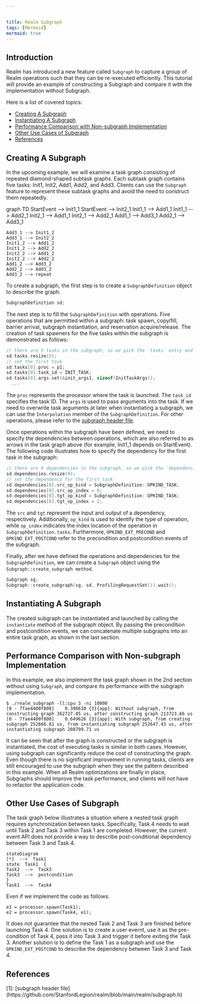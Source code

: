 ```yaml
---


title: Realm Subgraph
tags: [Mermaid]
mermaid: true
---
```


## Introduction

Realm has introduced a new feature called `Subgraph` to capture a group of Realm operations
such that they can be re-executed efficiently. This tutorial will provide an example of
constructing a Subgraph and compare it with the implementation without Subgraph.

Here is a list of covered topics:

* [Creating A Subgraph](#creating-a-subgraph)
* [Instantiating A Subgraph](#instantiating-a-subgraph)
* [Performance Comparison with Non-subgraph Implementation](#performance-comparison-with-non-subgraph-implementation)
* [Other Use Cases of Subgraph](#other-use-cases-of-subgraph)
* [References](#references)

## Creating A Subgraph

In the upcoming example, we will examine a task graph consisting of repeated diamond-shaped subtask graphs.
Each subtask graph contains five tasks: Init1, Init2, Add1, Add2, and Add3. Clients can use the `Subgraph`
feature to represent these subtask graphs and avoid the need to construct them repeatedly.

<div class="mermaid">
    graph TD
    StartEvent --> Init1_1
    StartEvent --> Init2_1
    Init1_1 --> Add1_1
    Init1_1 --> Add2_1
    Init2_1 --> Add1_1
    Init2_1 --> Add2_1
    Add1_1 --> Add3_1
    Add2_1 --> Add3_1

    Add3_1 --> Init1_2
    Add3_1 --> Init2_2
    Init1_2 --> Add1_2
    Init1_2 --> Add2_2
    Init2_2 --> Add1_2
    Init2_2 --> Add2_2
    Add1_2 --> Add3_2
    Add2_2 --> Add3_2
    Add3_2 --> repeat
</div>

To create a subgraph, the first step is to create a `SubgraphDefinition` object to describe the graph.

```c++
SubgraphDefinition sd;
```

The next step is to fill the `SubgraphDefinition` with operations.
Five operations that are permitted within a subgraph: task spawn, copy/fill,
barrier arrival, subgraph instantiation, and reservation acquire/release. The creation of
task spawners for the five tasks within the subgraph is demonstrated as follows:

```c++
// there are 5 tasks in the subgraph, so we pick the `tasks` entry and set its size to 5.
sd.tasks.resize(5);
// set the first task
sd.tasks[0].proc = p1;
sd.tasks[0].task_id = INIT_TASK;
sd.tasks[0].args.set(&init_args1, sizeof(InitTaskArgs));
  ...
```

The `proc` represents the processor where the task is launched.
The `task_id` specifies the task ID.
The `args` is used to pass arguments into the task. If we need to overwrite task arguments at later when instantiating a subgraph,
we can use the `Interpolation` member of the `SubgraphDefinition`.
For other operations, please refer to the [subgraph header file](#subgraph-header-file).

Once operations within the subgraph have been defined, we need to specify the
dependencies between operations, which are also referred to as
arrows in the task graph above (for example, Init1_1 depends on StartEvent).
The following code illustrates how to specify the dependency for the first task in the subgraph:

```c++
// there are 9 dependencies in the subgraph, so we pick the `dependencies` entry and set its size to 9.
sd.dependencies.resize(9);
// set the dependency for the first task
sd.dependencies[0].src_op_kind = SubgraphDefinition::OPKIND_TASK;
sd.dependencies[0].src_op_index = 0;
sd.dependencies[0].tgt_op_kind = SubgraphDefinition::OPKIND_TASK;
sd.dependencies[0].tgt_op_index = 2;
```

The `src` and `tgt` represent the input and output of a dependency, respectively.
Additionally, `op_kind` is used to identify the type of operation, while `op_index`
indicates the index location of the operation in `SubgraphDefinition.tasks`.
Furthermore, `OPKIND_EXT_PRECOND` and `OPKIND_EXT_POSTCOND` refer
to the precondition and postcondition events of the subgraph.

Finally, after we have defined the operations and dependencies for the `SubgraphDefinition`, we can create a
`Subgraph` object using the `Subgraph::create_subgraph method`.

```c++
Subgraph sg;
Subgraph::create_subgraph(sg, sd, ProfilingRequestSet()).wait();
```

## Instantiating A Subgraph

The created subgraph can be instantiated and launched by calling
the `instantiate` method of the subgraph object. By passing the precondition and postcondition
events, we can concatenate multiple subgraphs into an entire task graph, as shown in the last section.

## Performance Comparison with Non-subgraph Implementation

In this example, we also implement the task graph shown in the 2nd section without using `Subgraph`, and
compare its performance with the subgraph implementation.

```
$ ./realm_subgraph -ll:cpu 3 -ni 10000
[0 - 7fae4400f800]    0.396610 {3}{app}: Without subgraph, from constructing graph 362727.05 us, after constructing graph 213723.66 us
[0 - 7fae4400f800]    0.649626 {3}{app}: With subgraph, from creating subgraph 252666.81 us, from instantiating subgraph 252647.43 us, after instantiating subgraph 208799.71 us
```

It can be seen that after the graph is constructed or the subgraph is instantiated, the cost of executing
tasks is similar in both cases. However, using subgraph can significantly reduce the cost of constructing
the graph. Even though there is no significant improvement in running tasks,
clients are still encouraged to use the subgraph when they see the pattern described in
this example. When all Realm optimizations are finally in place, Subgraphs
should improve the task performance, and clients will not have to refactor the application code.

## Other Use Cases of Subgraph

The task graph below illustrates a situation where a nested task graph requires synchronization between tasks.
Specifically, Task 4 needs to wait until Task 2 and Task 3 within Task 1 are completed. However, the current
event API does not provide a way to describe post-conditional dependency between Task 3 and Task 4.

```mermaid
stateDiagram
[*]  -->  Task1
state  Task1  {
Task2  -->  Task3
Task3  -->  postcondition
}
Task1  -->  Task4
```

Even if we implement the code as follows:
```
e1 = processor.spawn(Task1);
e2 = processor.spawn(Task4, e1);
```
It does not guarantee that the nested Task 2 and Task 3 are finished before launching Task 4.
One solution is to create a user evernt, use it as the pre-condition of Task 4, pass it into Task 3
and trigger it before exiting the Task 3.
Another solution is to define the Task 1 as a subgraph and use the `OPKIND_EXT_POSTCOND`
to describe the dependency between Task 3 and Task 4.


## References

<div id="subgraph-header-file"></div>
[1]: [subgraph header file](https://github.com/StanfordLegion/realm/blob/main/realm/subgraph.h)
